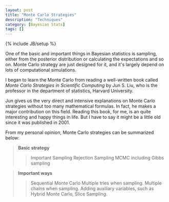```yaml
---
layout: post
title: "Monte Carlo Strategies"
description: "Techniques"
category: [Bayesian Stats]
tags: []
---
```

{% include JB/setup %}

One of the basic and important things in Bayesian statistics is sampling, either from the posterior distribution or calculating the expectations and so on. Monte Carlo strategy are just designed for it, and it's largely depend on lots of computational simulations.

I began to learn the Monte Carlo from reading a well-written book called *Monte Carlo Strategies in Scientific Computing* by Jun S. Liu, who is the professor in the department of statistics, Harvard University.

Jun gives us the very direct and intensive explanations on Monte Carlo strategies without too many mathematical formulas. In fact, he makes a major contribution on this field. Reading this book, for me, is an quite interesting and happy things in life. But I have to say it might be a little old since it was published in 2001.

From my personal opinion,  Monte Carlo strategies can be summarized below:

> __Basic strategy__
>> Important Sampling
>> Rejection Sampling
>> MCMC including Gibbs sampling

> __Important ways__
>> Sequential Monte Carlo
>> Multiple tries when sampling.
>> Multiple chains when sampling.
>> Adding auxiliary variables, such as Hybrid Monte Carlo, Slice Sampling.
